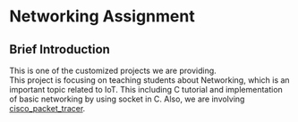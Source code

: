 # Networking Assignment
## Brief Introduction
This is one of the customized projects we are providing. 
<br />
This project is focusing on teaching students about Networking, which is an important topic related to IoT. This including C tutorial and implementation of basic networking by using socket in C. Also, we are involving [cisco_packet_tracer](https://www.netacad.com/courses/packet-tracer).
